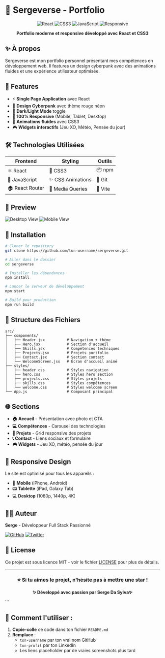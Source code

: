 
# 🚀 Sergeverse - Portfolio

<div align="center">
  
![React](https://img.shields.io/badge/React-61DAFB?style=for-the-badge&logo=react&logoColor=white)
![CSS3](https://img.shields.io/badge/CSS3-1572B6?style=for-the-badge&logo=css3&logoColor=white)
![JavaScript](https://img.shields.io/badge/JavaScript-F7DF1E?style=for-the-badge&logo=javascript&logoColor=black)
![Responsive](https://img.shields.io/badge/Responsive-Yes-ff003c?style=for-the-badge)

**Portfolio moderne et responsive développé avec React et CSS3**

</div>

## ✨ À propos

Sergeverse est mon portfolio personnel présentant mes compétences en développement web. Il features un design cyberpunk avec des animations fluides et une expérience utilisateur optimisée.

## 🎨 Features

- ⚡ **Single Page Application** avec React
- 🎨 **Design Cyberpunk** avec thème rouge néon
- 🌙 **Dark/Light Mode** toggle
- 📱 **100% Responsive** (Mobile, Tablet, Desktop)
- 🎯 **Animations fluides** avec CSS3
- 🎮 **Widgets interactifs** (Jeu XO, Météo, Pensée du jour)

## 🛠️ Technologies Utilisées

| Frontend          | Styling           | Outils           |
|-------------------|-------------------|------------------|
| ⚛️ React         | 🎨 CSS3          | 📦 npm          |
| 📜 JavaScript    | ✨ CSS Animations| 🔧 Git          |
| 🏠 React Router  | 📱 Media Queries | 🚀 Vite         |

## 📸 Preview

![Desktop View](https://via.placeholder.com/800x400/0a0514/ffffff?text=Sergeverse+Desktop)
![Mobile View](https://via.placeholder.com/300x600/0a0514/ffffff?text=Sergeverse+Mobile)

## 🚀 Installation

```bash
# Cloner le repository
git clone https://github.com/ton-username/sergeverse.git

# Aller dans le dossier
cd sergeverse

# Installer les dépendances
npm install

# Lancer le serveur de développement
npm start

# Build pour production
npm run build
```

## 📁 Structure des Fichiers

```
src/
├── components/
│   ├── Header.jsx          # Navigation + thème
│   ├── Hero.jsx            # Section d'accueil
│   ├── Skills.jsx          # Compétences techniques
│   ├── Projects.jsx        # Projets portfolio
│   ├── Contact.jsx         # Section contact
│   └── WelcomeScreen.jsx   # Écran d'accueil animé
├── styles/
│   ├── header.css          # Styles navigation
│   ├── hero.css            # Styles hero section
│   ├── projects.css        # Styles projets
│   ├── skills.css          # Styles compétences
│   └── welcome.css         # Styles welcome screen
└── App.js                  # Composant principal
```

## 🌐 Sections

- **🏠 Accueil** - Présentation avec photo et CTA
- **💻 Compétences** - Carousel des technologies
- **🚀 Projets** - Grid responsive des projets
- **📞 Contact** - Liens sociaux et formulaire
- **🎮 Widgets** - Jeu XO, météo, pensée du jour

## 📱 Responsive Design

Le site est optimisé pour tous les appareils :

- 📱 **Mobile** (iPhone, Android)
- 📟 **Tablette** (iPad, Galaxy Tab)
- 💻 **Desktop** (1080p, 1440p, 4K)

## 👨‍💻 Auteur

**Serge** - Développeur Full Stack Passionné

[![GitHub](https://img.shields.io/badge/GitHub-Lutsun-181717?style=for-the-badge&logo=github)](https://github.com/Lutsun)
[![Twitter](https://img.shields.io/badge/Twitter-@sylva_serge-1DA1F2?style=for-the-badge&logo=twitter)](https://twitter.com/sylva_serge)

## 📄 License

Ce projet est sous licence MIT - voir le fichier [LICENSE](LICENSE) pour plus de détails.

---

<div align="center">

### ⭐️ Si tu aimes le projet, n'hésite pas à mettre une star !

**✨ Développé avec passion par Serge Da Sylva✨**

</div>
```

## 🎯 Comment l'utiliser :

1. **Copie-colle** ce code dans ton fichier `README.md`
2. **Remplace** :
   - `ton-username` par ton vrai nom GitHub
   - `ton-profil` par ton LinkedIn
   - Les liens placeholder par de vraies screenshots plus tard




